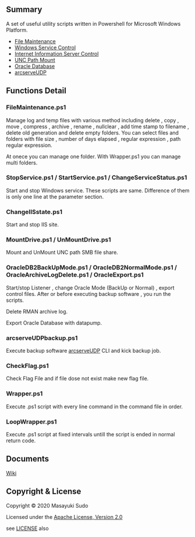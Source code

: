 ## Summary

A set of useful utility scripts written in Powershell for Microsoft Windows Platform.

 - [File Maintenance](#filemaintenanceps1)
 - [Windows Service Control](#stopserviceps1--startserviceps1--changeservicestatusps1)
 - [Internet Information Server Control](#changeiisstateps1)
 - [UNC Path Mount](#mountdriveps1--unmountdriveps1)
 - [Oracle Database](#oracledb2backupmodeps1--oracledb2normalmodeps1--oraclearchivelogdeleteps1--oracleexportps1)
 - [arcserveUDP](#arcserveudpbackupps1)

## Functions Detail

### FileMaintenance.ps1

Manage log and temp files with various method including delete , copy , move , compress , archive , rename , nullclear , add time stamp to filename , delete old generation and delete empty folders.
You can select files and folders with file size , number of days elapsed , regular expression , path regular expression.

At onece you can manage one folder. With Wrapper.ps1 you can manage multi folders.


### StopService.ps1 / StartService.ps1 / ChangeServiceStatus.ps1

Start and stop Windows service.
These scripts are same. Difference of them is only one line at the parameter section.

### ChangeIISstate.ps1

Start and stop IIS site.

### MountDrive.ps1 / UnMountDrive.ps1

Mount and UnMount UNC path SMB file share.


### OracleDB2BackUpMode.ps1 / OracleDB2NormalMode.ps1 / OracleArchiveLogDelete.ps1 / OracleExport.ps1

Start/stop Listener , change Oracle Mode (BackUp or Normal) , export control files.
After or before executing backup software , you run the scripts.

Delete RMAN archive log.

Export Oracle Database with datapump.


### arcserveUDPbackup.ps1

Execute backup software [arcserveUDP](https://www.arcserve.com/data-protection-solutions/arcserve-udp/) CLI and kick backup job.

### CheckFlag.ps1

Check Flag File and if file dose not exist make new flag file.

### Wrapper.ps1

Execute .ps1 script with every line command in the command file in order.

### LoopWrapper.ps1

Execute .ps1 script at fixed intervals untill the script is ended in normal return code.

## Documents

[Wiki](https://github.com/7k2mpa/FileMaintenace/wiki)

## Copyright & License
Copyright &copy; 2020 Masayuki Sudo

Licensed under the [Apache License, Version 2.0][Apache]

see [LICENSE](./LICENSE.txt) also

[Apache]: http://www.apache.org/licenses/LICENSE-2.0

